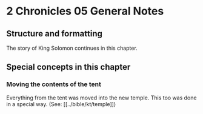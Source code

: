 # 2 Chronicles 05 General Notes
## Structure and formatting

The story of King Solomon continues in this chapter.

## Special concepts in this chapter

### Moving the contents of the tent
Everything from the tent was moved into the new temple. This too was done in a special way. (See: [[../bible/kt/temple]])